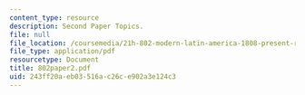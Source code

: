 ```yaml
---
content_type: resource
description: Second Paper Topics.
file: null
file_location: /coursemedia/21h-802-modern-latin-america-1808-present-revolution-dictatorship-democracy-spring-2005/243ff20aeb03516ac26ce902a3e124c3_802paper2.pdf
file_type: application/pdf
resourcetype: Document
title: 802paper2.pdf
uid: 243ff20a-eb03-516a-c26c-e902a3e124c3
---
```

